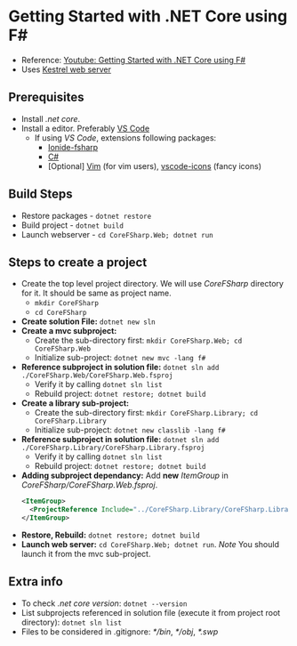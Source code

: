# Getting Started with .NET Core using F#

- Reference: [Youtube: Getting Started with .NET Core using F#](https://www.youtube.com/watch?v=2xG31sUsCdc)
- Uses [Kestrel web server](https://docs.microsoft.com/en-us/aspnet/core/fundamentals/servers/kestrel)

## Prerequisites

- Install _.net core_.
- Install a editor. Preferably [VS Code](https://code.visualstudio.com/)
  - If using _VS Code_, extensions following packages:
    - [Ionide-fsharp](https://marketplace.visualstudio.com/items?itemName=Ionide.Ionide-fsharp)
    - [C#](https://marketplace.visualstudio.com/items?itemName=ms-vscode.csharp)
    - [Optional] [Vim](https://marketplace.visualstudio.com/items?itemName=vscodevim.vim) (for vim users), [vscode-icons](https://marketplace.visualstudio.com/items?itemName=robertohuertasm.vscode-icons) (fancy icons)

## Build Steps

- Restore packages - `dotnet restore`
- Build project - `dotnet build`
- Launch webserver - `cd CoreFSharp.Web; dotnet run`

## Steps to create a project

- Create the top level project directory. We will use _CoreFSharp_ directory for it. It should be same as project name.
    - `mkdir CoreFSharp`
    - `cd CoreFSharp`
- **Create solution File:** `dotnet new sln`
- **Create a mvc subproject:**
    - Create the sub-directory first: `mkdir CoreFSharp.Web; cd CoreFSharp.Web`
    - Initialize sub-project: `dotnet new mvc -lang f#`
- **Reference subproject in solution file:** `dotnet sln add ./CoreFSharp.Web/CoreFSharp.Web.fsproj`
    - Verify it by calling `dotnet sln list`
    - Rebuild project: `dotnet restore; dotnet build`
- **Create a library sub-project:**
    - Create the sub-directory first: `mkdir CoreFSharp.Library; cd CoreFSharp.Library`
    - Initialize sub-project: `dotnet new classlib -lang f#`
- **Reference subproject in solution file:** `dotnet sln add ./CoreFSharp.Library/CoreFSharp.Library.fsproj`
    - Verify it by calling `dotnet sln list`
    - Rebuild project: `dotnet restore; dotnet build`
- **Adding subproject dependancy:** Add __new__ _ItemGroup_ in _CoreFSharp/CoreFSharp.Web.fsproj_.
    ```xml
    <ItemGroup>
      <ProjectReference Include="../CoreFSharp.Library/CoreFSharp.Library.fsproj" />
    </ItemGroup>
    ```
- **Restore, Rebuild:** `dotnet restore; dotnet build`
- **Launch web server:** `cd CoreFSharp.Web; dotnet run`. _Note_ You should launch it from the mvc sub-project.


## Extra info
- To check _.net core version_: `dotnet --version`
- List subprojects referenced in solution file (execute it from project root directory): `dotnet sln list`
- Files to be considered in .gitignore: _*/bin_, _*/obj_, _*.swp_
